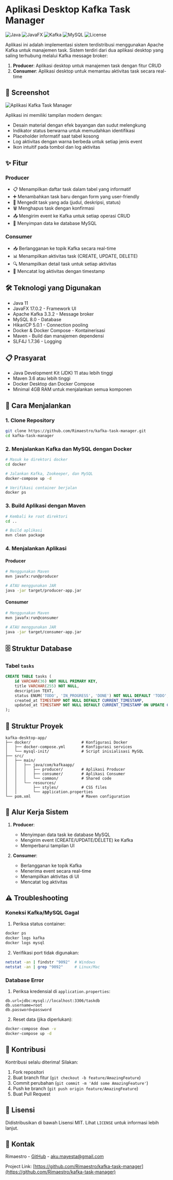 # Aplikasi Desktop Kafka Task Manager

![Java](https://img.shields.io/badge/Java-11-orange)
![JavaFX](https://img.shields.io/badge/JavaFX-17.0.2-blue)
![Kafka](https://img.shields.io/badge/Kafka-3.3.2-green)
![MySQL](https://img.shields.io/badge/MySQL-8.0-blue)
![License](https://img.shields.io/badge/License-MIT-yellow)

Aplikasi ini adalah implementasi sistem terdistribusi menggunakan Apache Kafka untuk manajemen task. Sistem terdiri dari dua aplikasi desktop yang saling terhubung melalui Kafka message broker:
1. **Producer**: Aplikasi desktop untuk manajemen task dengan fitur CRUD
2. **Consumer**: Aplikasi desktop untuk memantau aktivitas task secara real-time

## 📸 Screenshot

![Aplikasi Kafka Task Manager](screenshot.png)

Aplikasi ini memiliki tampilan modern dengan:
- Desain material dengan efek bayangan dan sudut melengkung
- Indikator status berwarna untuk memudahkan identifikasi
- Placeholder informatif saat tabel kosong
- Log aktivitas dengan warna berbeda untuk setiap jenis event
- Ikon intuitif pada tombol dan log aktivitas

## ✨ Fitur

### Producer
- 📋 Menampilkan daftar task dalam tabel yang informatif
- ➕ Menambahkan task baru dengan form yang user-friendly
- 📝 Mengedit task yang ada (judul, deskripsi, status)
- 🗑️ Menghapus task dengan konfirmasi
- 📤 Mengirim event ke Kafka untuk setiap operasi CRUD
- 💾 Menyimpan data ke database MySQL

### Consumer
- 📥 Berlangganan ke topik Kafka secara real-time
- 📊 Menampilkan aktivitas task (CREATE, UPDATE, DELETE)
- 🔍 Menampilkan detail task untuk setiap aktivitas
- 📝 Mencatat log aktivitas dengan timestamp

## 🛠️ Teknologi yang Digunakan

- Java 11
- JavaFX 17.0.2 - Framework UI
- Apache Kafka 3.3.2 - Message broker
- MySQL 8.0 - Database
- HikariCP 5.0.1 - Connection pooling
- Docker & Docker Compose - Kontainerisasi
- Maven - Build dan manajemen dependensi
- SLF4J 1.7.36 - Logging

## 📋 Prasyarat

- Java Development Kit (JDK) 11 atau lebih tinggi
- Maven 3.6 atau lebih tinggi
- Docker Desktop dan Docker Compose
- Minimal 4GB RAM untuk menjalankan semua komponen

## 🚀 Cara Menjalankan

### 1. Clone Repository

```bash
git clone https://github.com/Rimaestro/kafka-task-manager.git
cd kafka-task-manager
```

### 2. Menjalankan Kafka dan MySQL dengan Docker

```bash
# Masuk ke direktori docker
cd docker

# Jalankan Kafka, Zookeeper, dan MySQL
docker-compose up -d

# Verifikasi container berjalan
docker ps
```

### 3. Build Aplikasi dengan Maven

```bash
# Kembali ke root direktori
cd ..

# Build aplikasi
mvn clean package
```

### 4. Menjalankan Aplikasi

#### Producer

```bash
# Menggunakan Maven
mvn javafx:run@producer

# ATAU menggunakan JAR
java -jar target/producer-app.jar
```

#### Consumer

```bash
# Menggunakan Maven
mvn javafx:run@consumer

# ATAU menggunakan JAR
java -jar target/consumer-app.jar
```

## 🗄️ Struktur Database

### Tabel `tasks`

```sql
CREATE TABLE tasks (
    id VARCHAR(36) NOT NULL PRIMARY KEY,
    title VARCHAR(255) NOT NULL,
    description TEXT,
    status ENUM('TODO', 'IN_PROGRESS', 'DONE') NOT NULL DEFAULT 'TODO',
    created_at TIMESTAMP NOT NULL DEFAULT CURRENT_TIMESTAMP,
    updated_at TIMESTAMP NOT NULL DEFAULT CURRENT_TIMESTAMP ON UPDATE CURRENT_TIMESTAMP
);
```

## 📁 Struktur Proyek

```
kafka-desktop-app/
├── docker/                      # Konfigurasi Docker
│   ├── docker-compose.yml       # Konfigurasi services
│   └── mysql-init/              # Script inisialisasi MySQL
├── src/
│   ├── main/
│   │   ├── java/com/kafkaapp/
│   │   │   ├── producer/        # Aplikasi Producer
│   │   │   ├── consumer/        # Aplikasi Consumer
│   │   │   └── common/          # Shared code
│   │   └── resources/
│   │       ├── styles/          # CSS files
│   │       └── application.properties
└── pom.xml                      # Maven configuration
```

## 🔄 Alur Kerja Sistem

1. **Producer**:
   - Menyimpan data task ke database MySQL
   - Mengirim event (CREATE/UPDATE/DELETE) ke Kafka
   - Memperbarui tampilan UI

2. **Consumer**:
   - Berlangganan ke topik Kafka
   - Menerima event secara real-time
   - Menampilkan aktivitas di UI
   - Mencatat log aktivitas

## ⚠️ Troubleshooting

### Koneksi Kafka/MySQL Gagal

1. Periksa status container:
```bash
docker ps
docker logs kafka
docker logs mysql
```

2. Verifikasi port tidak digunakan:
```bash
netstat -an | findstr "9092"  # Windows
netstat -an | grep "9092"     # Linux/Mac
```

### Database Error

1. Periksa kredensial di `application.properties`:
```properties
db.url=jdbc:mysql://localhost:3306/taskdb
db.username=root
db.password=password
```

2. Reset data (jika diperlukan):
```bash
docker-compose down -v
docker-compose up -d
```

## 🤝 Kontribusi

Kontribusi selalu diterima! Silakan:

1. Fork repositori
2. Buat branch fitur (`git checkout -b feature/AmazingFeature`)
3. Commit perubahan (`git commit -m 'Add some AmazingFeature'`)
4. Push ke branch (`git push origin feature/AmazingFeature`)
5. Buat Pull Request

## 📝 Lisensi

Didistribusikan di bawah Lisensi MIT. Lihat `LICENSE` untuk informasi lebih lanjut.

## 📧 Kontak

Rimaestro - [GitHub](https://github.com/Rimaestro) - aku.mayesta@gmail.com

Project Link: [https://github.com/Rimaestro/kafka-task-manager](https://github.com/Rimaestro/kafka-task-manager) 